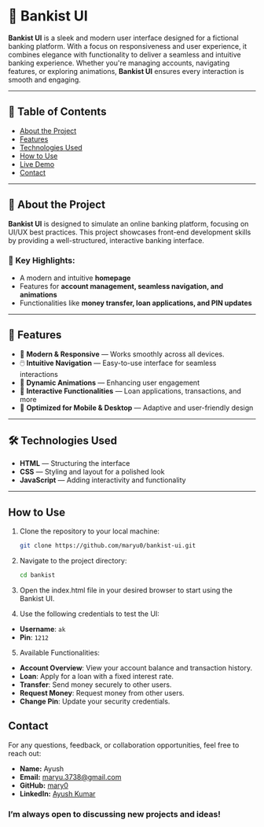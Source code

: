 # 🏦 Bankist UI

**Bankist UI** is a sleek and modern user interface designed for a fictional banking platform. With a focus on responsiveness and user experience, it combines elegance with functionality to deliver a seamless and intuitive banking experience. Whether you're managing accounts, navigating features, or exploring animations, **Bankist UI** ensures every interaction is smooth and engaging.

---

## 📌 Table of Contents

- [About the Project](#about-the-project)
- [Features](#features)
- [Technologies Used](#technologies-used)
- [How to Use](#how-to-use)
- [Live Demo](#live-demo)
- [Contact](#contact)

---

## 📝 About the Project

**Bankist UI** is designed to simulate an online banking platform, focusing on UI/UX best practices. This project showcases front-end development skills by providing a well-structured, interactive banking interface.

### 🔹 Key Highlights:

- A modern and intuitive **homepage**
- Features for **account management, seamless navigation, and animations**
- Functionalities like **money transfer, loan applications, and PIN updates**

---

## 🚀 Features

- 🌟 **Modern & Responsive** — Works smoothly across all devices.
- 🖱️ **Intuitive Navigation** — Easy-to-use interface for seamless interactions
- 🎨 **Dynamic Animations** — Enhancing user engagement
- 🔄 **Interactive Functionalities** — Loan applications, transactions, and more
- 📱 **Optimized for Mobile & Desktop** — Adaptive and user-friendly design

---

## 🛠️ Technologies Used

- **HTML** — Structuring the interface
- **CSS** — Styling and layout for a polished look
- **JavaScript** — Adding interactivity and functionality

---

## How to Use

1. Clone the repository to your local machine:
   ```bash
   git clone https://github.com/maryu0/bankist-ui.git
   ```
2. Navigate to the project directory:
   ```bash
   cd bankist
   ```
3. Open the index.html file in your desired browser to start using the Bankist UI.

4. Use the following credentials to test the UI:

- **Username**: `ak`
- **Pin**: `1212`

5. Available Functionalities:

- **Account Overview**: View your account balance and transaction history.
- **Loan**: Apply for a loan with a fixed interest rate.
- **Transfer**: Send money securely to other users.
- **Request Money**: Request money from other users.
- **Change Pin**: Update your security credentials.

## Contact

For any questions, feedback, or collaboration opportunities, feel free to reach out:

- **Name:** Ayush
- **Email:** [maryu.3738@gmail.com](mailto:maryu.3738@gmail.com)
- **GitHub:** [mary0](https://github.com/mary0)
- **LinkedIn:** [Ayush Kumar](https://www.linkedin.com/in/ayush-kumar-ab8a3a2ab/)

### I’m always open to discussing new projects and ideas!
